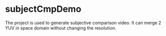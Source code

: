# subjectCmpDemo
The project is used to generate subjective comparison video. It can merge 2 YUV in space domain without changing the resolution.
